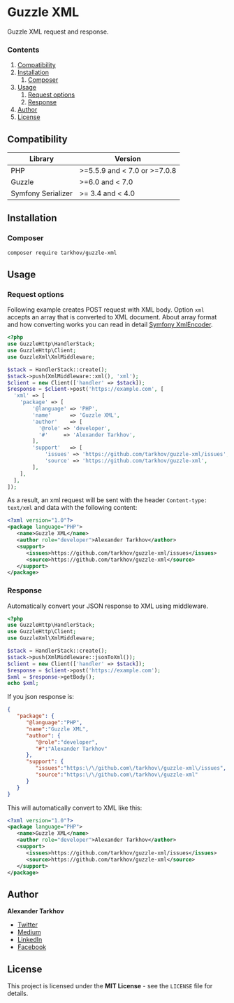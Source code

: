 # Guzzle XML

Guzzle XML request and response.

### Contents

1. [Compatibility](#compatibility)
2. [Installation](#installation)
   1. [Composer](#composer)
3. [Usage](#usage)
   1. [Request options](#request-options)
   2. [Response](#response)
4. [Author](#author)
5. [License](#license)

## Compatibility

Library | Version
------- | -------
PHP | >=5.5.9 and < 7.0 or >=7.0.8
Guzzle | >=6.0 and < 7.0
Symfony Serializer | >= 3.4 and < 4.0

## Installation

### Composer

```bash
composer require tarkhov/guzzle-xml
```

## Usage

### Request options

Following example creates POST request with XML body. Option `xml` accepts an array that is converted to XML document. About array format and how converting works you can read in detail [Symfony XmlEncoder](https://symfony.com/doc/3.4/components/serializer.html#the-xmlencoder).

```php
<?php
use GuzzleHttp\HandlerStack;
use GuzzleHttp\Client;
use GuzzleXml\XmlMiddleware;

$stack = HandlerStack::create();
$stack->push(XmlMiddleware::xml(), 'xml');
$client = new Client(['handler' => $stack]);
$response = $client->post('https://example.com', [
  'xml' => [
    'package' => [
        '@language' => 'PHP',
        'name'      => 'Guzzle XML',
        'author'    => [
          '@role' => 'developer',
          '#'     => 'Alexander Tarkhov',
        ],
        'support'   => [
            'issues' => 'https://github.com/tarkhov/guzzle-xml/issues',
            'source' => 'https://github.com/tarkhov/guzzle-xml',
        ],
    ],
  ],
]);
```

As a result, an xml request will be sent with the header `Content-type: text/xml` and data with the following content:

```xml
<?xml version="1.0"?>
<package language="PHP">
   <name>Guzzle XML</name>
   <author role="developer">Alexander Tarkhov</author>
   <support>
      <issues>https://github.com/tarkhov/guzzle-xml/issues</issues>
      <source>https://github.com/tarkhov/guzzle-xml</source>
   </support>
</package>
```

### Response

Automatically convert your JSON response to XML using middleware.

```php
<?php
use GuzzleHttp\HandlerStack;
use GuzzleHttp\Client;
use GuzzleXml\XmlMiddleware;

$stack = HandlerStack::create();
$stack->push(XmlMiddleware::jsonToXml());
$client = new Client(['handler' => $stack]);
$response = $client->post('https://example.com');
$xml = $response->getBody();
echo $xml;
```

If you json response is:

```json
{
   "package": {
      "@language":"PHP",
      "name":"Guzzle XML",
      "author": {
         "@role":"developer",
         "#":"Alexander Tarkhov"
      },
      "support": {
         "issues":"https:\/\/github.com\/tarkhov\/guzzle-xml\/issues",
         "source":"https:\/\/github.com\/tarkhov\/guzzle-xml"
      }
   }
}
```

This will automatically convert to XML like this:

```xml
<?xml version="1.0"?>
<package language="PHP">
   <name>Guzzle XML</name>
   <author role="developer">Alexander Tarkhov</author>
   <support>
      <issues>https://github.com/tarkhov/guzzle-xml/issues</issues>
      <source>https://github.com/tarkhov/guzzle-xml</source>
   </support>
</package>
```

## Author

**Alexander Tarkhov**

* [Twitter](https://twitter.com/alextarkhov)
* [Medium](https://medium.com/@tarkhov)
* [LinkedIn](https://www.linkedin.com/in/tarkhov/)
* [Facebook](https://www.facebook.com/alextarkhov)

## License

This project is licensed under the **MIT License** - see the `LICENSE` file for details.
